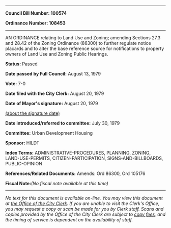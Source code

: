 

********

**Council Bill Number: 100574**
   
**Ordinance Number: 108453**
********

 AN ORDINANCE relating to Land Use and Zoning; amending Sections 27.3 and 28.42 of the Zoning Ordinance (86300) to further regulate notice placards and to alter the base reference source for notifications to property owners of Land Use and Zoning Public Hearings.

**Status:** Passed
   
**Date passed by Full Council:** August 13, 1979
   
**Vote:** 7-0
   
**Date filed with the City Clerk:** August 20, 1979
   
**Date of Mayor's signature:** August 20, 1979
   
[(about the signature date)](/~public/approvaldate.htm)
   
   
   
**Date introduced/referred to committee:** July 30, 1979
   
**Committee:** Urban Development Housing
   
**Sponsor:** HILDT
   
   
**Index Terms:** ADMINISTRATIVE-PROCEDURES, PLANNING, ZONING, LAND-USE-PERMITS, CITIZEN-PARTICIPATION, SIGNS-AND-BILLBOARDS, PUBLIC-OPINION

**References/Related Documents:** Amends: Ord 86300, Ord 105176

**Fiscal Note:**_(No fiscal note available at this time)_
********

_No text for this document is available on-line. You may view this document at [the Office of the City Clerk](http://www.seattle.gov/leg/clerk/contactUs.htm). If you are unable to visit the Clerk's Office, you may request a copy or scan be made for you by Clerk staff. Scans and copies provided by the Office of the City Clerk are subject to [copy fees](http://clerk.seattle.gov/~public/clerkfees.htm), and the timing of service is dependent on the availability of staff._

